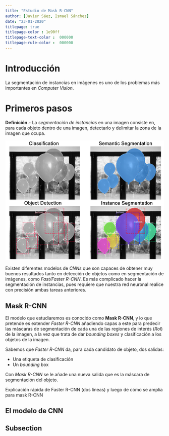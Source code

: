 ```yaml
---
title: "Estudio de Mask R-CNN"
author: [Javier Sáez, Ismael Sánchez]
date: "23-01-2020"
titlepage: true
titlepage-color : 1e90ff
titlepage-text-color :  000000
titlepage-rule-color :  000000
---
```


# Introducción

La segmentación de instancias en imágenes es uno de los problemas más importantes en *Computer Vision*.

# Primeros pasos

**Definición.-** La *segmentación de instancias* en una imagen consiste en, para cada objeto dentro de una imagen, detectarlo y delimitar la zona de la imagen que ocupa.

![Instance Segmentation](images/iseg.png)

Existen diferentes modelos de *CNNs* que son capaces de obtener muy buenos resultados tanto en detección de objetos como en segmentación de imágenes, como *Fast/Faster R-CNN*. Es más complicado hacer la segmentación de instancias, pues requiere que nuestra red neuronal realice con precisión ambas tareas anteriores.

## Mask R-CNN

El modelo que estudiaremos es conocido como **Mask R-CNN**, y lo que pretende es extender *Faster R-CNN* añadiendo capas a este para predecir las máscaras de segmentación de cada una de las regiones de interés (*RoI*) de la imagen, a la vez que trata de dar *bounding boxes* y clasificación a los objetos de la imagen.

Sabemos que *Faster R-CNN* da, para cada candidato de objeto, dos salidas:

- Una etiqueta de clasificación
- Un *bounding* box

Con *Mask R-CNN* se le añade una nueva salida que es la máscara de segmentación del objeto.

Explicación rápida de  Faster R-CNN (dos líneas) y luego de cómo se amplía para mask R-CNN
## El modelo de CNN



## Subsection
